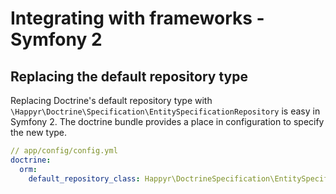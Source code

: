 # Integrating with frameworks - Symfony 2
## Replacing the default repository type

Replacing Doctrine's default repository type with `\Happyr\Doctrine\Specification\EntitySpecificationRepository` is easy in Symfony 2. The doctrine bundle provides a place in configuration to specify the new type.

```yml
// app/config/config.yml
doctrine:
  orm:
    default_repository_class: Happyr\DoctrineSpecification\EntitySpecificationRepository
```
